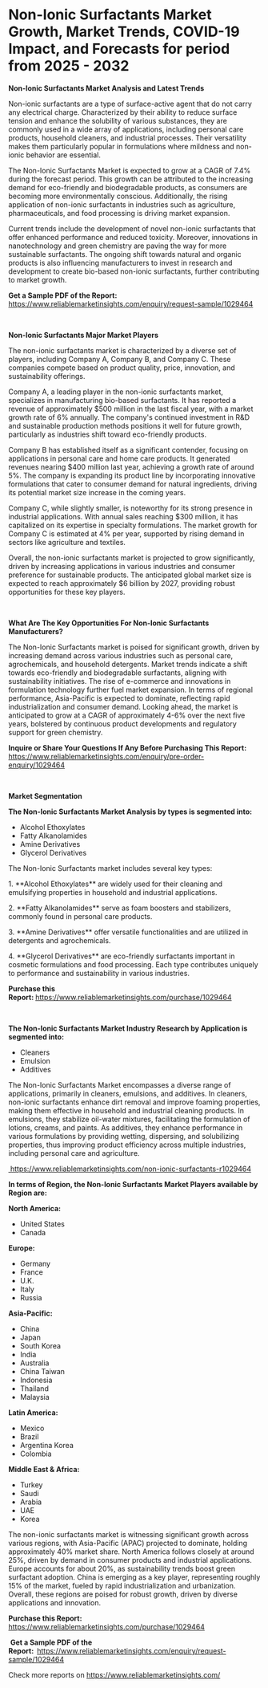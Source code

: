 <p><h1>Non-Ionic Surfactants Market Growth, Market Trends, COVID-19 Impact, and Forecasts for period from 2025 - 2032</h1></p><p><strong>Non-Ionic Surfactants Market Analysis and Latest Trends</strong></p>
<p><p>Non-ionic surfactants are a type of surface-active agent that do not carry any electrical charge. Characterized by their ability to reduce surface tension and enhance the solubility of various substances, they are commonly used in a wide array of applications, including personal care products, household cleaners, and industrial processes. Their versatility makes them particularly popular in formulations where mildness and non-ionic behavior are essential.</p><p>The Non-Ionic Surfactants Market is expected to grow at a CAGR of 7.4% during the forecast period. This growth can be attributed to the increasing demand for eco-friendly and biodegradable products, as consumers are becoming more environmentally conscious. Additionally, the rising application of non-ionic surfactants in industries such as agriculture, pharmaceuticals, and food processing is driving market expansion.</p><p>Current trends include the development of novel non-ionic surfactants that offer enhanced performance and reduced toxicity. Moreover, innovations in nanotechnology and green chemistry are paving the way for more sustainable surfactants. The ongoing shift towards natural and organic products is also influencing manufacturers to invest in research and development to create bio-based non-ionic surfactants, further contributing to market growth.</p></p>
<p><strong>Get a Sample PDF of the Report:&nbsp;</strong> <a href="https://www.reliablemarketinsights.com/enquiry/request-sample/1029464?utm_campaign=3114&utm_medium=2&utm_source=Github&utm_content=ia&utm_term=21032025&utm_id=non-ionic-surfactants">https://www.reliablemarketinsights.com/enquiry/request-sample/1029464</a></p>
<p>&nbsp;</p>
<p><strong>Non-Ionic Surfactants Major Market Players</strong></p>
<p><p>The non-ionic surfactants market is characterized by a diverse set of players, including Company A, Company B, and Company C. These companies compete based on product quality, price, innovation, and sustainability offerings.</p><p>Company A, a leading player in the non-ionic surfactants market, specializes in manufacturing bio-based surfactants. It has reported a revenue of approximately $500 million in the last fiscal year, with a market growth rate of 6% annually. The company's continued investment in R&D and sustainable production methods positions it well for future growth, particularly as industries shift toward eco-friendly products.</p><p>Company B has established itself as a significant contender, focusing on applications in personal care and home care products. It generated revenues nearing $400 million last year, achieving a growth rate of around 5%. The company is expanding its product line by incorporating innovative formulations that cater to consumer demand for natural ingredients, driving its potential market size increase in the coming years.</p><p>Company C, while slightly smaller, is noteworthy for its strong presence in industrial applications. With annual sales reaching $300 million, it has capitalized on its expertise in specialty formulations. The market growth for Company C is estimated at 4% per year, supported by rising demand in sectors like agriculture and textiles. </p><p>Overall, the non-ionic surfactants market is projected to grow significantly, driven by increasing applications in various industries and consumer preference for sustainable products. The anticipated global market size is expected to reach approximately $6 billion by 2027, providing robust opportunities for these key players.</p></p>
<p>&nbsp;</p>
<p><strong>What Are The Key Opportunities For Non-Ionic Surfactants Manufacturers?</strong></p>
<p><p>The Non-Ionic Surfactants market is poised for significant growth, driven by increasing demand across various industries such as personal care, agrochemicals, and household detergents. Market trends indicate a shift towards eco-friendly and biodegradable surfactants, aligning with sustainability initiatives. The rise of e-commerce and innovations in formulation technology further fuel market expansion. In terms of regional performance, Asia-Pacific is expected to dominate, reflecting rapid industrialization and consumer demand. Looking ahead, the market is anticipated to grow at a CAGR of approximately 4-6% over the next five years, bolstered by continuous product developments and regulatory support for green chemistry.</p></p>
<p><strong>Inquire or Share Your Questions If Any Before Purchasing This Report:</strong> <a href="https://www.reliablemarketinsights.com/enquiry/pre-order-enquiry/1029464?utm_campaign=3114&utm_medium=2&utm_source=Github&utm_content=ia&utm_term=21032025&utm_id=non-ionic-surfactants">https://www.reliablemarketinsights.com/enquiry/pre-order-enquiry/1029464</a></p>
<p>&nbsp;</p>
<p><strong>Market Segmentation</strong></p>
<p><strong>The Non-Ionic Surfactants Market Analysis by types is segmented into:</strong></p>
<p><ul><li>Alcohol Ethoxylates</li><li>Fatty Alkanolamides</li><li>Amine Derivatives</li><li>Glycerol Derivatives</li></ul></p>
<p><p>The Non-Ionic Surfactants market includes several key types: </p><p>1. **Alcohol Ethoxylates** are widely used for their cleaning and emulsifying properties in household and industrial applications.</p><p>2. **Fatty Alkanolamides** serve as foam boosters and stabilizers, commonly found in personal care products.</p><p>3. **Amine Derivatives** offer versatile functionalities and are utilized in detergents and agrochemicals.</p><p>4. **Glycerol Derivatives** are eco-friendly surfactants important in cosmetic formulations and food processing. Each type contributes uniquely to performance and sustainability in various industries.</p></p>
<p><strong>Purchase this Report:&nbsp;</strong><a href="https://www.reliablemarketinsights.com/purchase/1029464?utm_campaign=3114&utm_medium=2&utm_source=Github&utm_content=ia&utm_term=21032025&utm_id=non-ionic-surfactants">https://www.reliablemarketinsights.com/purchase/1029464</a></p>
<p>&nbsp;</p>
<p><strong>The Non-Ionic Surfactants Market Industry Research by Application is segmented into:</strong></p>
<p><ul><li>Cleaners</li><li>Emulsion</li><li>Additives</li></ul></p>
<p><p>The Non-Ionic Surfactants Market encompasses a diverse range of applications, primarily in cleaners, emulsions, and additives. In cleaners, non-ionic surfactants enhance dirt removal and improve foaming properties, making them effective in household and industrial cleaning products. In emulsions, they stabilize oil-water mixtures, facilitating the formulation of lotions, creams, and paints. As additives, they enhance performance in various formulations by providing wetting, dispersing, and solubilizing properties, thus improving product efficiency across multiple industries, including personal care and agriculture.</p></p>
<p><a href="https://www.reliablemarketinsights.com/non-ionic-surfactants-r1029464?utm_campaign=3114&utm_medium=2&utm_source=Github&utm_content=ia&utm_term=21032025&utm_id=non-ionic-surfactants">&nbsp;https://www.reliablemarketinsights.com/non-ionic-surfactants-r1029464</a></p>
<p><strong>In terms of Region, the Non-Ionic Surfactants Market Players available by Region are:</strong></p>
<p>
    <p> <strong> North America: </strong>
        <ul>
            <li>United States</li>
            <li>Canada</li>
        </ul>
        </p> 
    <p> <strong> Europe: </strong>
        <ul>
            <li>Germany</li>
            <li>France</li>
            <li>U.K.</li>
            <li>Italy</li>
            <li>Russia</li>
        </ul>
        </p> 
    <p> <strong> Asia-Pacific: </strong>
        <ul>
            <li>China</li>
            <li>Japan</li>
            <li>South Korea</li>
            <li>India</li>
            <li>Australia</li>
            <li>China Taiwan</li>
            <li>Indonesia</li>
            <li>Thailand</li>
            <li>Malaysia</li>
        </ul>
        </p> 
    <p> <strong> Latin America: </strong>
        <ul>
            <li>Mexico</li>
            <li>Brazil</li>
            <li>Argentina Korea</li>
            <li>Colombia</li>
        </ul>
        </p> 
    <p> <strong> Middle East & Africa: </strong>
        <ul>
            <li>Turkey</li>
            <li>Saudi</li>
            <li>Arabia</li>
            <li>UAE</li>
            <li>Korea</li>
        </ul>
    </p>
    </p>
<p><p>The non-ionic surfactants market is witnessing significant growth across various regions, with Asia-Pacific (APAC) projected to dominate, holding approximately 40% market share. North America follows closely at around 25%, driven by demand in consumer products and industrial applications. Europe accounts for about 20%, as sustainability trends boost green surfactant adoption. China is emerging as a key player, representing roughly 15% of the market, fueled by rapid industrialization and urbanization. Overall, these regions are poised for robust growth, driven by diverse applications and innovation.</p></p>
<p><strong>Purchase this Report: </strong><a href="https://www.reliablemarketinsights.com/purchase/1029464?utm_campaign=3114&utm_medium=2&utm_source=Github&utm_content=ia&utm_term=21032025&utm_id=non-ionic-surfactants">https://www.reliablemarketinsights.com/purchase/1029464</a></p>
<p>&nbsp;<strong>Get a Sample PDF of the Report:&nbsp;&nbsp;</strong><a href="https://www.reliablemarketinsights.com/enquiry/request-sample/1029464?utm_campaign=3114&utm_medium=2&utm_source=Github&utm_content=ia&utm_term=21032025&utm_id=non-ionic-surfactants">https://www.reliablemarketinsights.com/enquiry/request-sample/1029464</a></p>
<p><strong></strong></p>
<p>Check more reports on <a href="https://www.reliablemarketinsights.com/?utm_campaign=3114&utm_medium=2&utm_source=Github&utm_content=ia&utm_term=21032025&utm_id=non-ionic-surfactants">https://www.reliablemarketinsights.com/</a></p>